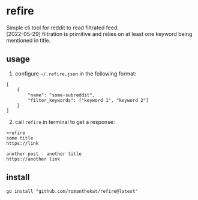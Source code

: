 # refire
Simple cli tool for reddit to read filtrated feed.  
[2022-05-29] filtration is primitive and relies on at least one keyword being mentioned in title.

## usage
1. configure `~/.refire.json` in the following format:
```
[
    {
        "name": "some-subreddit",
        "filter_keywords": ["keyword 1", "keyword 2"]
    }
]
```

2. call `refire` in terminal to get a response:
```
>refire
some title
https://link

another post - another title
https://another link
```

## install
`go install "github.com/romanthekat/refire@latest"` 